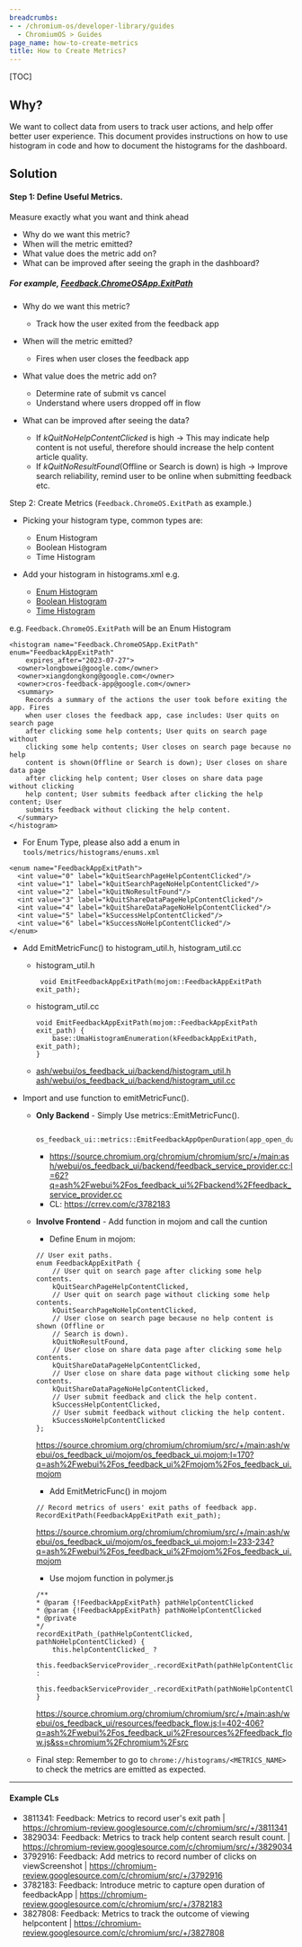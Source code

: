 ```yaml
---
breadcrumbs:
- - /chromium-os/developer-library/guides
  - ChromiumOS > Guides
page_name: how-to-create-metrics
title: How to Create Metrics?
---
```


[TOC]

## Why?

We want to collect data from users to track user actions, and help offer better
user experience. This document provides instructions on how to use histogram in
code and how to document the histograms for the dashboard.

## Solution

#### Step 1: Define Useful Metrics.

Measure exactly what you want and think ahead

*   Why do we want this metric?
*   When will the metric emitted?
*   What value does the metric add on?
*   What can be improved after seeing the graph in the dashboard?

##### For example, [Feedback.ChromeOSApp.ExitPath](https://crsrc.org/c/tools/metrics/histograms/metadata/others/histograms.xml;l=5756?q=Feedback.ChromeOSApp.exitpath)

*   Why do we want this metric?

    *   Track how the user exited from the feedback app

*   When will the metric emitted?

    *   Fires when user closes the feedback app

*   What value does the metric add on?

    *   Determine rate of submit vs cancel
    *   Understand where users dropped off in flow

*   What can be improved after seeing the data?

    *   If *kQuitNoHelpContentClicked* is high -> This may indicate help content
        is not useful, therefore should increase the help content article
        quality.
    *   If *kQuitNoResultFound*(Offline or Search is down) is high -> Improve
        search reliability, remind user to be online when submitting feedback
        etc.

Step 2: Create Metrics (`Feedback.ChromeOS.ExitPath` as example.)

*   Picking your histogram type, common types are:

    *   Enum Histogram
    *   Boolean Histogram
    *   Time Histogram

*   Add your histogram in histograms.xml e.g.

    *   [Enum Histogram](https://source.chromium.org/chromium/chromium/src/+/main:tools/metrics/histograms/metadata/others/histograms.xml;l=5756?q=Feedback.ChromeOSApp.exitpath)
    *   [Boolean Histogram](https://source.chromium.org/chromium/chromium/src/+/main:tools/metrics/histograms/metadata/others/histograms.xml;l=5756?q=Feedback.ChromeOSApp.exitpath)
    *   [Time Histogram](https://source.chromium.org/chromium/chromium/src/+/main:tools/metrics/histograms/metadata/others/histograms.xml;l=5874?q=Feedback.ChromeOSApp.exitpath)

e.g. `Feedback.ChromeOS.ExitPath` will be an Enum Histogram

```
<histogram name="Feedback.ChromeOSApp.ExitPath" enum="FeedbackAppExitPath"
    expires_after="2023-07-27">
  <owner>longbowei@google.com</owner>
  <owner>xiangdongkong@google.com</owner>
  <owner>cros-feedback-app@google.com</owner>
  <summary>
    Records a summary of the actions the user took before exiting the app. Fires
    when user closes the feedback app, case includes: User quits on search page
    after clicking some help contents; User quits on search page without
    clicking some help contents; User closes on search page because no help
    content is shown(Offline or Search is down); User closes on share data page
    after clicking help content; User closes on share data page without clicking
    help content; User submits feedback after clicking the help content; User
    submits feedback without clicking the help content.
  </summary>
</histogram>
```

*   For Enum Type, please also add a enum in
    `tools/metrics/histograms/enums.xml`

```
<enum name="FeedbackAppExitPath">
  <int value="0" label="kQuitSearchPageHelpContentClicked"/>
  <int value="1" label="kQuitSearchPageNoHelpContentClicked"/>
  <int value="2" label="kQuitNoResultFound"/>
  <int value="3" label="kQuitShareDataPageHelpContentClicked"/>
  <int value="4" label="kQuitShareDataPageNoHelpContentClicked"/>
  <int value="5" label="kSuccessHelpContentClicked"/>
  <int value="6" label="kSuccessNoHelpContentClicked"/>
</enum>
```

*   Add EmitMetricFunc() to histogram_util.h, histogram_util.cc

    *   histogram_util.h

        ```
         void EmitFeedbackAppExitPath(mojom::FeedbackAppExitPath exit_path);
        ```

    *   histogram_util.cc

        ```
        void EmitFeedbackAppExitPath(mojom::FeedbackAppExitPath exit_path) {
            base::UmaHistogramEnumeration(kFeedbackAppExitPath, exit_path);
        }
        ```

    *   [ash/webui/os_feedback_ui/backend/histogram_util.h](https://crsrc.org/c/ash/webui/os_feedback_ui/backend/histogram_util.h)
        [ash/webui/os_feedback_ui/backend/histogram_util.cc](https://crsrc.org/c/ash/webui/os_feedback_ui/backend/histogram_util.cc)

*   Import and use function to emitMetricFunc().

    *   **Only Backend** - Simply Use metrics::EmitMetricFunc().

        ```
         os_feedback_ui::metrics::EmitFeedbackAppOpenDuration(app_open_duration);
        ```

        *   <https://source.chromium.org/chromium/chromium/src/+/main:ash/webui/os_feedback_ui/backend/feedback_service_provider.cc;l=62?q=ash%2Fwebui%2Fos_feedback_ui%2Fbackend%2Ffeedback_service_provider.cc>
        *   CL: <https://crrev.com/c/3782183>

    *   **Involve Frontend** - Add function in mojom and call the cuntion

        *   Define Enum in mojom:

        ```
        // User exit paths.
        enum FeedbackAppExitPath {
            // User quit on search page after clicking some help contents.
            kQuitSearchPageHelpContentClicked,
            // User quit on search page without clicking some help contents.
            kQuitSearchPageNoHelpContentClicked,
            // User close on search page because no help content is shown (Offline or
            // Search is down).
            kQuitNoResultFound,
            // User close on share data page after clicking some help contents.
            kQuitShareDataPageHelpContentClicked,
            // User close on share data page without clicking some help contents.
            kQuitShareDataPageNoHelpContentClicked,
            // User submit feedback and click the help content.
            kSuccessHelpContentClicked,
            // User submit feedback without clicking the help content.
            kSuccessNoHelpContentClicked
        };
        ```

        <https://source.chromium.org/chromium/chromium/src/+/main:ash/webui/os_feedback_ui/mojom/os_feedback_ui.mojom;l=170?q=ash%2Fwebui%2Fos_feedback_ui%2Fmojom%2Fos_feedback_ui.mojom>

        *   Add EmitMetricFunc() in mojom

        ```
        // Record metrics of users' exit paths of feedback app.
        RecordExitPath(FeedbackAppExitPath exit_path);
        ```

        <https://source.chromium.org/chromium/chromium/src/+/main:ash/webui/os_feedback_ui/mojom/os_feedback_ui.mojom;l=233-234?q=ash%2Fwebui%2Fos_feedback_ui%2Fmojom%2Fos_feedback_ui.mojom>

        *   Use mojom function in polymer.js

        ```
        /**
        * @param {!FeedbackAppExitPath} pathHelpContentClicked
        * @param {!FeedbackAppExitPath} pathNoHelpContentClicked
        * @private
        */
        recordExitPath_(pathHelpContentClicked, pathNoHelpContentClicked) {
            this.helpContentClicked_ ?
                this.feedbackServiceProvider_.recordExitPath(pathHelpContentClicked) :
                this.feedbackServiceProvider_.recordExitPath(pathNoHelpContentClicked);
        }
        ```

        <https://source.chromium.org/chromium/chromium/src/+/main:ash/webui/os_feedback_ui/resources/feedback_flow.js;l=402-406?q=ash%2Fwebui%2Fos_feedback_ui%2Fresources%2Ffeedback_flow.js&ss=chromium%2Fchromium%2Fsrc>

    *   Final step: Remember to go to `chrome://histograms/<METRICS_NAME>` to
        check the metrics are emitted as expected.

--------------------------------------------------------------------------------

#### Example CLs

*   3811341: Feedback: Metrics to record user's exit path |
    <https://chromium-review.googlesource.com/c/chromium/src/+/3811341>
*   3829034: Feedback: Metrics to track help content search result count. |
    <https://chromium-review.googlesource.com/c/chromium/src/+/3829034>
*   3792916: Feedback: Add metrics to record number of clicks on viewScreenshot
    | <https://chromium-review.googlesource.com/c/chromium/src/+/3792916>
*   3782183: Feedback: Introduce metric to capture open duration of feedbackApp
    | <https://chromium-review.googlesource.com/c/chromium/src/+/3782183>
*   3827808: Feedback: Metrics to track the outcome of viewing helpcontent |
    <https://chromium-review.googlesource.com/c/chromium/src/+/3827808>
